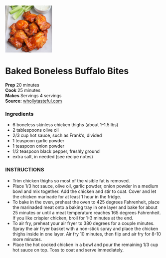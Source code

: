 ![](/images/buffalo-chicken-thighs-featured-150x150.png)

#  Baked Boneless Buffalo Bites

**Prep** 20 minutes  
**Cook** 25 minutes  
**Makes** Servings 4 servings  
**Source:** [whollytasteful.com](https://www.whollytasteful.com/buffalo-chicken-thighs/)

###  Ingredients

  * 6 boneless skinless chicken thighs (about 1–1.5 lbs)
  * 2 tablespoons olive oil
  * 2/3 cup hot sauce, such as Frank’s, divided
  * 1 teaspoon garlic powder
  * 1 teaspoon onion powder
  * 1/2 teaspoon black pepper, freshly ground
  * extra salt, in needed (see recipe notes)
 
### INSTRUCTIONS
* Trim chicken thighs so most of the visible fat is removed.
* Place 1/3 hot sauce, olive oil, garlic powder, onion powder in a medium bowl and mix together. Add the chicken and stir to coat. Cover and let the chicken marinade for at least 1 hour in the fridge.
* To bake in the oven, preheat the oven to 425 degrees Fahrenheit, place the marinaded meat onto a baking tray in one layer and bake for about 25 minutes or until a meat temperature reaches 165 degrees Fahrenheit. If you like crispier chicken, broil for 1-3 minutes at the end.
* To air fry, preheat your air fryer to 380 degrees for a couple minutes. Spray the air fryer basket with a non-stick spray and place the chicken thighs inside in one layer. Air fry 10 minutes, then flip and air fry for 8-10 more minutes.
* Place the hot cooked chicken in a bowl and pour the remaining 1/3 cup hot sauce on top. Toss to coat and serve immediately.
